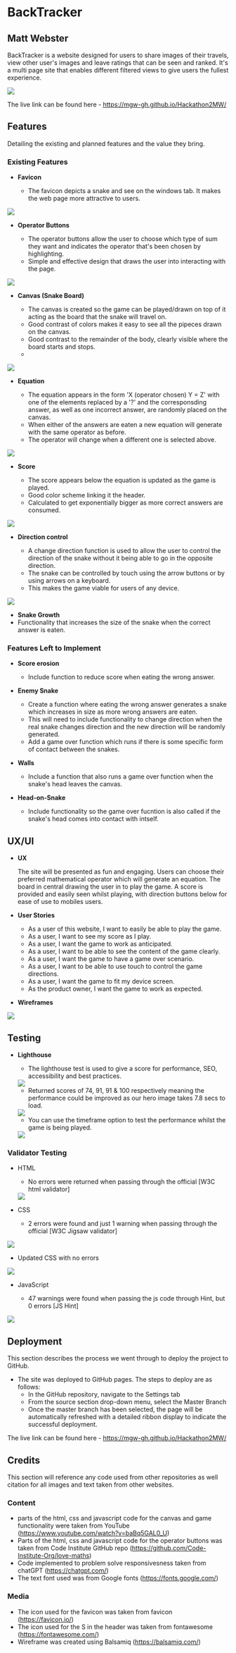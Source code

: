 # BackTracker
## Matt Webster

BackTracker is a website designed for users to share images of their travels, view other user's images and leave ratings that can be seen and ranked. It's a multi page site that enables different filtered views to give users the fullest experience.


<img src="assets/images/mathsnakescreenshot.png">

The live link can be found here - https://mgw-gh.github.io/Hackathon2MW/

## Features 

Detailing the existing and planned features and the value they bring.

### Existing Features

- __Favicon__
  
  - The favicon depicts a snake and see on the windows tab. It makes the web page more attractive to users.
  
<img src="assets/images/tabsnake.png">

- __Operator Buttons__

  - The operator buttons allow the user to choose which type of sum they want and indicates the operator that's been chosen by highlighting.
  - Simple and effective design that draws the user into interacting with the page.

<img src="assets/images/operators.png">

- __Canvas (Snake Board)__

  - The canvas is created so the game can be played/drawn on top of it acting as the board that the snake will travel on.
  - Good contrast of colors makes it easy to see all the pipeces drawn on the canvas.
  - Good contrast to the remainder of the body, clearly visible where the board starts and stops.
  - 

<img src="assets/images/canvas].png">

- __Equation__ 

  - The equation appears in the form 'X (operator chosen) Y = Z' with one of the elements replaced by a '?' and the corresponsding answer, as well as one incorrect answer, are randomly placed on the canvas.
  - When either of the answers are eaten a new equation will generate with the same operator as before.
  - The operator will change when a different one is selected above.

<img src="assets/images/equation.png">

- __Score__

  - The score appears below the equation is updated as the game is played.
  - Good color scheme linking it the header.
  - Calculated to get exponentially bigger as more correct answers are consumed.

<img src="assets/images/scoe.png">

- __Direction control__

  - A change direction function is used to allow the user to control the direction of the snake without it being able to go in the opposite direction.
  - The snake can be controlled by touch using the arrow buttons or by using arrows on a keyboard.
  - This makes the game viable for users of any device.

<img src="assets/images/touchdirections.png"> 

- __Snake Growth__
- Functionality that increases the size of the snake when the correct answer is eaten.


### Features Left to Implement

- __Score erosion__

  - Include function to reduce score when eating the wrong answer.

- __Enemy Snake__
  - Create a function where eating the wrong answer generates a snake which increases in size as more wrong answers are eaten.
  - This will need to include functionality to change direction when the real snake changes direction and the new direction will be randomly generated.
  - Add a game over function which runs if there is some specific form of contact between the snakes.
  
- __Walls__
  - Include a function that also runs a game over function when the snake's head leaves the canvas.
  
- __Head-on-Snake__
  - Include functionality so the game over fucntion is also called if the snake's head comes into contact with intself.



## UX/UI

- __UX__

  The site will be presented as fun and engaging. Users can choose their preferred mathematical operator which will generate an equation. The board in central drawing the user in to play the game. A score is provided and easily seen whilst playing, with direction buttons below for ease of use to mobiles users.

- __User Stories__

  - As a user of this website, I want to easily be able to play the game.
  - As a user, I want to see my score as I play.
  - As a user, I want the game to work as anticipated.
  - As a user, I want to be able to see the content of the game clearly.
  - As a user, I want the game to have a game over scenario.
  - As a user, I want to be able to use touch to control the game directions.
  - As a user, I want the game to fit my device screen.
  - As the product owner, I want the game to work as expected.

- __Wireframes__
<img src="assets/images/wireframeMS.png">
  

## Testing 


- __Lighthouse__
  - The lighthouse test is used to give a score for performance, SEO, accessibility and best practices.
  
  <img src="assets/images/lighthouse.png">

  - Returned scores of 74, 91, 91 & 100 respectively meaning the performance could be improved as our hero image takes 7.8 secs to load.

  <img src="assets/images/lighthouseperfroamnc.png">

  - You can use the timeframe option to test the performance whilst the game is being played.
  
  <img src="assets/images/lighthousetimeframe.png">

### Validator Testing 

- HTML
  - No errors were returned when passing through the official [W3C html validator] 
  
  <img src="assets/images/htmltest.png">

- CSS
  - 2 errors were found and just 1 warning when passing through the official [W3C Jigsaw validator]

<img src="assets/images/cssfail.png">

  - Updated CSS with no errors

<img src="assets/images/csstestsuccess.png">

- JavaScript
  
  - 47 warnings were found when passing the js code through Hint, but 0 errors [JS Hint]

<img src="assets/images/hint.png">


## Deployment

This section describes the process we went through to deploy the project to GitHub.

- The site was deployed to GitHub pages. The steps to deploy are as follows: 
  - In the GitHub repository, navigate to the Settings tab 
  - From the source section drop-down menu, select the Master Branch
  - Once the master branch has been selected, the page will be automatically refreshed with a detailed ribbon display to indicate the successful deployment. 

The live link can be found here - https://mgw-gh.github.io/Hackathon2MW/


## Credits 

This section will reference any code used from other repositories as well citation for all images and text taken from other websites. 

### Content 

- parts of the html, css and javascript code for the canvas and game functionality were taken from YouTube (https://www.youtube.com/watch?v=baBq5GAL0_U)
- Parts of the html, css and javascript code for the operator buttons was taken from Code Institute GitHub repo (https://github.com/Code-Institute-Org/love-maths)
- Code implemented to problem solve responsivesness taken from chatGPT (https://chatgpt.com/)
- The text font used was from Google fonts (https://fonts.google.com/)

### Media

- The icon used for the favicon was taken from favicon (https://favicon.io/) 
- The icon used for the S in the header was taken from fontawesome (https://fontawesome.com/)
- Wireframe was created using Balsamiq (https://balsamiq.com/)